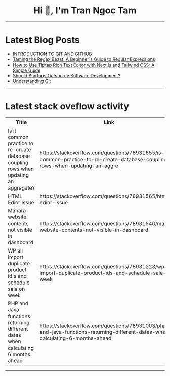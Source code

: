 <h1 align="center">Hi 👋, I'm Tran Ngoc Tam</h1>

---

# Latest Blog Posts 
<!-- BLOG-POST-LIST:START -->
- [INTRODUCTION TO GIT AND GITHUB](https://dev.to/ankit_kumar_0135b965f8717/introduction-to-git-and-github-443i)
- [Taming the Regex Beast: A Beginner&#39;s Guide to Regular Expressions](https://dev.to/baransel/taming-the-regex-beast-a-beginners-guide-to-regular-expressions-gh1)
- [How to Use Tiptap Rich Text Editor with Next.js and Tailwind CSS: A Simple Guide](https://dev.to/theresa_o/how-to-use-tiptap-rich-text-editor-with-nextjs-and-tailwind-css-a-simple-guide-18c2)
- [Should Startups Outsource Software Development?](https://dev.to/zerodays/should-startups-outsource-software-development-4jhf)
- [Understanding Git](https://dev.to/nika100/understanding-git-323n)
<!-- BLOG-POST-LIST:END -->

---

# Latest stack oveflow activity
<table>
  <tr><th>Title</th><th>Link</th></tr>
  <!-- STACKOVERFLOW:START --><tr><td>Is it common practice to re-create database coupling rows when updating an aggregate?</td><td>https://stackoverflow.com/questions/78931655/is-it-common-practice-to-re-create-database-coupling-rows-when-updating-an-aggre</td></tr><tr><td>HTML Edior Issue</td><td>https://stackoverflow.com/questions/78931565/html-edior-issue</td></tr><tr><td>Mahara website contents not visible in dashboard</td><td>https://stackoverflow.com/questions/78931540/mahara-website-contents-not-visible-in-dashboard</td></tr><tr><td>WP all import duplicate product id&#39;s and schedule sale on week</td><td>https://stackoverflow.com/questions/78931223/wp-all-import-duplicate-product-ids-and-schedule-sale-on-week</td></tr><tr><td>PHP and Java functions returning different dates when calculating 6 months ahead</td><td>https://stackoverflow.com/questions/78931003/php-and-java-functions-returning-different-dates-when-calculating-6-months-ahead</td></tr><!-- STACKOVERFLOW:END -->
</table>

---


